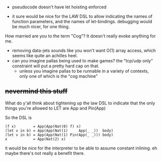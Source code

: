 
- pseudocode doesn't have let hoisting enforced

- it sure would be nice for the LAW DSL to allow indicating the names of function parameters, and the names of let-bindings. debugging would be much nicer, for one thing.

How married are you to the term "Cog"? It doesn't really evoke anything for me.

- removing data-jets sounds like you won't want O(1) array access, which seems like quite an achilles heel.
- can you imagine pallas being used to make games? the "tcp/udp only" constraint will put a pretty hard cap on that.
  - unless you imagine pallas to be runnable in a variety of contexts, only one of which is the "cog machine"



## ~~nevermind this stuff~~
What do y'all think about tightening up the law DSL to indicate that the only things you're allowed to LET are App and Pin(App)

So the DSL is

```
(f x)        = App(App(Nat(0) f) x)
(let v in b) = App(App(Nat(1)     App(_ _))  body)
(let v in b) = App(App(Nat(1) Pin(App(_ _))) body)
x            = App(Nat(2) x)
```

it would be nice for the interpreter to be able to assume constant inlining.
eh maybe there's not really a benefit there.


